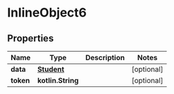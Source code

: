 
# InlineObject6

## Properties
Name | Type | Description | Notes
------------ | ------------- | ------------- | -------------
**data** | [**Student**](Student.md) |  |  [optional]
**token** | **kotlin.String** |  |  [optional]



